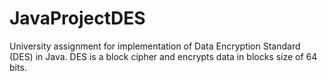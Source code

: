 # JavaProjectDES
University assignment for implementation of Data Encryption Standard (DES) in Java.
DES is a block cipher and encrypts data in blocks size of 64 bits.
